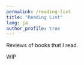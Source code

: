 ```yaml
---
permalink: /reading-list
title: "Reading List"
lang: ja
author_profile: true
---
```


Reviews of books that I read.

WIP

